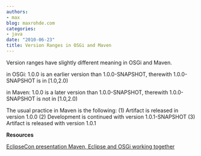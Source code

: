 ```yaml
---
authors:
- max
blog: maxrohde.com
categories:
- java
date: "2010-06-23"
title: Version Ranges in OSGi and Maven
---
```


Version ranges have slightly different meaning in OSGi and Maven.

in OSGi: 1.0.0 is an earlier version than 1.0.0-SNAPSHOT, therewith 1.0.0-SNAPSHOT is in \[1.0,2.0)

in Maven: 1.0.0 is a later version than 1.0.0-SNAPSHOT, therewith 1.0.0-SNAPSHOT is not in \[1.0,2.0)

The usual practice in Maven is the following: (1) Artifact is released in version 1.0.0 (2) Development is continued with version 1.0.1-SNAPSHOT (3) Artifact is released with version 1.0.1

**Resources**

[EclipseCon presentation Maven, Eclipse and OSGi working together](http://www.eclipsecon.org/2008/sub/attachments/Maven_Eclipse_and_OSGi_working_together.pdf)
